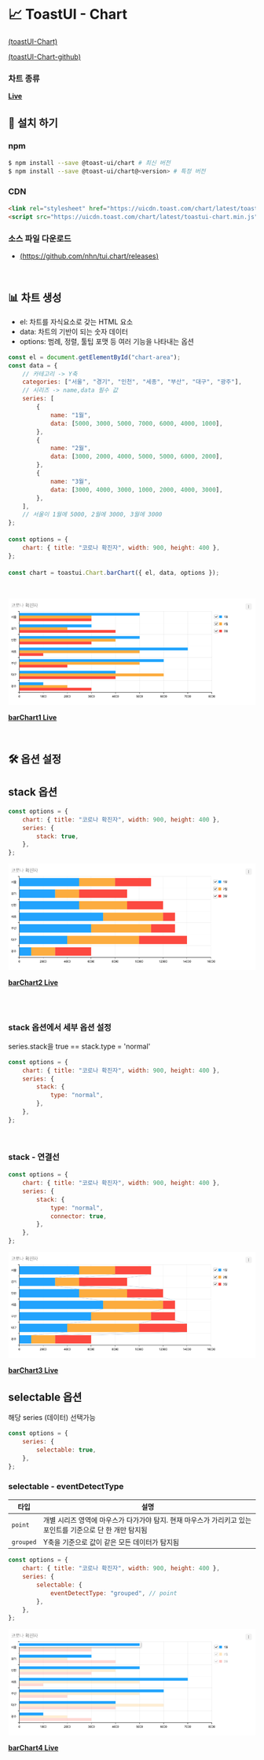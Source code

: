 # 📈 ToastUI - Chart

[(toastUI-Chart)](http://nhn.github.io/tui.chart/latest/)

[(toastUI-Chart-github)](https://github.com/nhn/tui.chart)

### 차트 종류

[**Live**](https://byeongminlee.github.io/study_toastUI/page/chart/chart_list.html)

## 💾 설치 하기

### npm

```sh
$ npm install --save @toast-ui/chart # 최신 버전
$ npm install --save @toast-ui/chart@<version> # 특정 버전
```

### CDN

```html
<link rel="stylesheet" href="https://uicdn.toast.com/chart/latest/toastui-chart.min.css" />
<script src="https://uicdn.toast.com/chart/latest/toastui-chart.min.js"></script>
```

### 소스 파일 다운로드

-   [(https://github.com/nhn/tui.chart/releases)](https://github.com/nhn/tui.chart/releases)

<br>

## 📊 차트 생성

-   el: 차트를 자식요소로 갖는 HTML 요소
-   data: 차트의 기반이 되는 숫자 데이터
-   options: 범례, 정렬, 툴팁 포맷 등 여러 기능을 나타내는 옵션

```javascript
const el = document.getElementById("chart-area");
const data = {
    // 카테고리 -> Y축
    categories: ["서울", "경기", "인천", "세종", "부산", "대구", "광주"],
    // 시리즈 -> name,data 필수 값
    series: [
        {
            name: "1월",
            data: [5000, 3000, 5000, 7000, 6000, 4000, 1000],
        },
        {
            name: "2월",
            data: [3000, 2000, 4000, 5000, 5000, 6000, 2000],
        },
        {
            name: "3월",
            data: [3000, 4000, 3000, 1000, 2000, 4000, 3000],
        },
    ],
    // 서울이 1월에 5000, 2월에 3000, 3월에 3000
};

const options = {
    chart: { title: "코로나 확진자", width: 900, height: 400 },
};

const chart = toastui.Chart.barChart({ el, data, options });
```

<br>

![barChart1 결과](../readme/img/barChart1.png)

[**barChart1 Live**](https://byeongminlee.github.io/study_toastUI/page/chart/barChart1.html)

<br>

## 🛠️ 옵션 설정

## stack 옵션

```javascript
const options = {
    chart: { title: "코로나 확진자", width: 900, height: 400 },
    series: {
        stack: true,
    },
};
```

![barChart2 결과](../readme/img/barChart2.png)

[**barChart2 Live**](https://byeongminlee.github.io/study_toastUI/page/chart/barChart2.html)

<br>

<br>

### stack 옵션에서 세부 옵션 설정

series.stack을 true == stack.type = 'normal'

```javascript
const options = {
    chart: { title: "코로나 확진자", width: 900, height: 400 },
    series: {
        stack: {
            type: "normal",
        },
    },
};
```

<br>

### stack - 연결선

```javascript
const options = {
    chart: { title: "코로나 확진자", width: 900, height: 400 },
    series: {
        stack: {
            type: "normal",
            connector: true,
        },
    },
};
```

![barChart3 결과](../readme/img/barChart3.png)

[**barChart3 Live**](https://byeongminlee.github.io/study_toastUI/page/chart/barChart3.html)

## selectable 옵션

해당 series (데이터) 선택가능

```javascript
const options = {
    series: {
        selectable: true,
    },
};
```

### selectable - eventDetectType

| 타입      | 설명                                                                                                       |
| --------- | ---------------------------------------------------------------------------------------------------------- |
| `point`   | 개별 시리즈 영역에 마우스가 다가가야 탐지. 현재 마우스가 가리키고 있는 포인트를 기준으로 단 한 개만 탐지됨 |
| `grouped` | Y축을 기준으로 값이 같은 모든 데이터가 탐지됨                                                              |

```javascript
const options = {
    chart: { title: "코로나 확진자", width: 900, height: 400 },
    series: {
        selectable: {
            eventDetectType: "grouped", // point
        },
    },
};
```

![barChart4 결과](../readme/img/barChart4.png)

[**barChart4 Live**](https://byeongminlee.github.io/study_toastUI/page/chart/barChart4.html)
